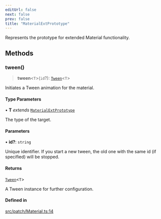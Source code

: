```yaml
---
editUrl: false
next: false
prev: false
title: "MaterialExtPrototype"
---
```


Represents the prototype for extended Material functionality.

## Methods

### tween()

> **tween**\<`T`\>(`id`?): [`Tween`](/api/classes/tween/)\<`T`\>

Initiates a Tween animation for the material.

#### Type Parameters

• **T** *extends* [`MaterialExtPrototype`](/api/interfaces/materialextprototype/)

The type of the target.

#### Parameters

• **id?**: `string`

Unique identifier. If you start a new tween, the old one with the same id (if specified) will be stopped.

#### Returns

[`Tween`](/api/classes/tween/)\<`T`\>

A Tween instance for further configuration.

#### Defined in

[src/patch/Material.ts:14](https://github.com/agargaro/three.ez/blob/b06e30e89a1cb80df2de9df7c48590de59a134ce/src/patch/Material.ts#L14)
